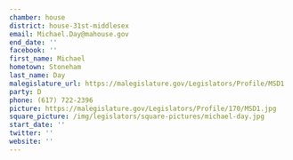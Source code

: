 ```yaml
---
chamber: house
district: house-31st-middlesex
email: Michael.Day@mahouse.gov
end_date: ''
facebook: ''
first_name: Michael
hometown: Stoneham
last_name: Day
malegislature_url: https://malegislature.gov/Legislators/Profile/MSD1
party: D
phone: (617) 722-2396
picture: https://malegislature.gov/Legislators/Profile/170/MSD1.jpg
square_picture: /img/legislators/square-pictures/michael-day.jpg
start_date: ''
twitter: ''
website: ''
---
```

